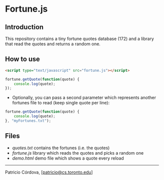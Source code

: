 Fortune.js
==========

## Introduction

This repository contains a tiny fortune quotes database (172) and 
a library that read the quotes and returns a random one.

## How to use

```html
<script type="text/javascript" src="fortune.js"></script>
```
```javascript
fortune.getQuote(function(quote) {
    console.log(quote);
});
```

* Optionally, you can pass a second parameter which represents another fortunes file to read (keep single quote per line):
```javascript
fortune.getQuote(function(quote) {
    console.log(quote);
}, "myFortunes.txt");
```

## Files

* *quotes.txt* contains the fortunes (i.e. the quotes)
* *fortune.js* library which reads the quotes and picks a random one
* *demo.html* demo file which shows a quote every reload

---

Patricio Córdova, [patricio@cs.toronto.edu]